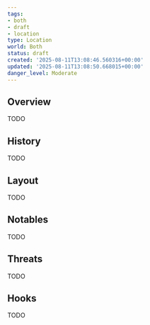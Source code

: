 ```yaml
---
tags:
- both
- draft
- location
type: Location
world: Both
status: draft
created: '2025-08-11T13:08:46.560316+00:00'
updated: '2025-08-11T13:08:50.668015+00:00'
danger_level: Moderate
---
```



## Overview

TODO
## History

TODO
## Layout

TODO
## Notables

TODO
## Threats

TODO
## Hooks

TODO
